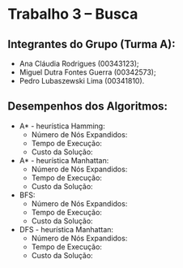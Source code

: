 # Trabalho 3 – Busca

## Integrantes do Grupo (Turma A):

- Ana Cláudia Rodrigues (00343123);
- Miguel Dutra Fontes Guerra (00342573);
- Pedro Lubaszewski Lima (00341810).

## Desempenhos dos Algoritmos:

- A* - heurística Hamming:
    - Número de Nós Expandidos:
    - Tempo de Execução:
    - Custo da Solução:
- A* - heurística Manhattan:
    - Número de Nós Expandidos:
    - Tempo de Execução:
    - Custo da Solução:
- BFS:
    - Número de Nós Expandidos:
    - Tempo de Execução:
    - Custo da Solução:
- DFS - heurística Manhattan:
    - Número de Nós Expandidos:
    - Tempo de Execução:
    - Custo da Solução: